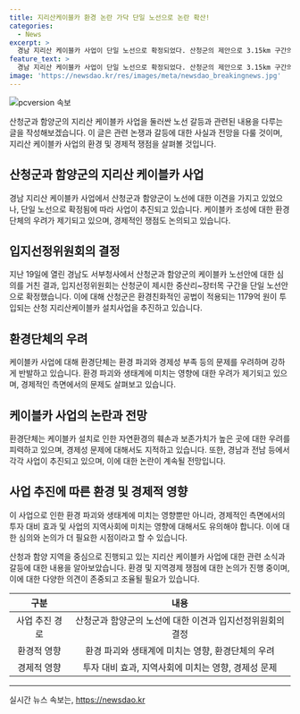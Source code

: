 ```yaml
---
title: 지리산케이블카 환경 논란 가닥 단일 노선으로 논란 확산!
categories:
  - News
excerpt: >
  경남 지리산 케이블카 사업이 단일 노선으로 확정되었다. 산청군의 제안으로 3.15km 구간의 케이블카 설치가 계획되고, 1179억 원이 투입될 예정이다. 환경단체는 환경 파괴와 경제성 문제 등을 우려하며 반대하고 있다. 지난 5월 입지선정위원회를 구성한 끝에 단일 노선을 확정했으며, 케이블카 추진에 대한 논의가 계속되고 있다. 한편, 케이블카 없는 지리산 실천단은 케이블카 사업 중단과 환경부의 케이블카 신청서 즉시 반려를 촉구하고 있다.
feature_text: >
  경남 지리산 케이블카 사업이 단일 노선으로 확정되었다. 산청군의 제안으로 3.15km 구간의 케이블카 설치가 계획되고, 1179억 원이 투입될 예정이다. 환경단체는 환경 파괴와 경제성 문제 등을 우려하며 반대하고 있다. 지난 5월 입지선정위원회를 구성한 끝에 단일 노선을 확정했으며, 케이블카 추진에 대한 논의가 계속되고 있다. 한편, 케이블카 없는 지리산 실천단은 케이블카 사업 중단과 환경부의 케이블카 신청서 즉시 반려를 촉구하고 있다.
image: 'https://newsdao.kr/res/images/meta/newsdao_breakingnews.jpg'
---
```


<p><img src="https://newsdao.kr/res/images/meta/newsdao_breakingnews.jpg" alt="pcversion 속보" /></p>

<p data-ke-size="size16">산청군과 함양군의 지리산 케이블카 사업을 둘러싼 노선 갈등과 관련된 내용을 다루는 글을 작성해보겠습니다. 이 글은 관련 논쟁과 갈등에 대한 사실과 전망을 다룰 것이며, 지리산 케이블카 사업의 환경 및 경제적 쟁점을 살펴볼 것입니다.</p>

<h2 data-ke-size="size26">산청군과 함양군의 지리산 케이블카 사업</h2>

<p data-ke-size="size16">경남 지리산 케이블카 사업에서 산청군과 함양군이 노선에 대한 이견을 가지고 있었으나, 단일 노선으로 확정됨에 따라 사업이 추진되고 있습니다. 케이블카 조성에 대한 환경단체의 우려가 제기되고 있으며, 경제적인 쟁점도 논의되고 있습니다.</p>

<h2 data-ke-size="size26">입지선정위원회의 결정</h2>

<p data-ke-size="size16">지난 19일에 열린 경남도 서부청사에서 산청군과 함양군의 케이블카 노선안에 대한 심의를 거친 결과, 입지선정위원회는 산청군이 제시한 중산리~장터목 구간을 단일 노선안으로 확정했습니다. 이에 대해 산청군은 환경친화적인 공법이 적용되는 1179억 원이 투입되는 산청 지리산케이블카 설치사업을 추진하고 있습니다.</p>

<h2 data-ke-size="size26">환경단체의 우려</h2>

<p data-ke-size="size16">케이블카 사업에 대해 환경단체는 환경 파괴와 경제성 부족 등의 문제를 우려하며 강하게 반발하고 있습니다. 환경 파괴와 생태계에 미치는 영향에 대한 우려가 제기되고 있으며, 경제적인 측면에서의 문제도 살펴보고 있습니다.</p>

<h2 data-ke-size="size26">케이블카 사업의 논란과 전망</h2>

<p data-ke-size="size16">환경단체는 케이블카 설치로 인한 자연환경의 훼손과 보존가치가 높은 곳에 대한 우려를 피력하고 있으며, 경제성 문제에 대해서도 지적하고 있습니다. 또한, 경남과 전남 등에서 각각 사업이 추진되고 있으며, 이에 대한 논란이 계속될 전망입니다.</p>

<h2 data-ke-size="size26">사업 추진에 따른 환경 및 경제적 영향</h2>

<p data-ke-size="size16">이 사업으로 인한 환경 파괴와 생태계에 미치는 영향뿐만 아니라, 경제적인 측면에서의 투자 대비 효과 및 사업의 지역사회에 미치는 영향에 대해서도 유의해야 합니다. 이에 대한 심의와 논의가 더 필요한 시점이라고 할 수 있습니다.</p>

<p data-ke-size="size16">산청과 함양 지역을 중심으로 진행되고 있는 지리산 케이블카 사업에 대한 관련 소식과 갈등에 대한 내용을 알아보았습니다. 환경 및 지역경제 쟁점에 대한 논의가 진행 중이며, 이에 대한 다양한 의견이 존중되고 조율될 필요가 있습니다.</p>

<table>
    <thead>
        <tr>
            <th style="text-align: center;">구분</th>
            <th style="text-align: center;">내용</th>
        </tr>
    </thead>
    <tbody>
        <tr>
            <td style="text-align: center;">사업 추진 경로</td>
            <td style="text-align: center;">산청군과 함양군의 노선에 대한 이견과 입지선정위원회의 결정</td>
        </tr>
        <tr>
            <td style="text-align: center;">환경적 영향</td>
            <td style="text-align: center;">환경 파괴와 생태계에 미치는 영향, 환경단체의 우려</td>
        </tr>
        <tr>
            <td style="text-align: center;">경제적 영향</td>
            <td style="text-align: center;">투자 대비 효과, 지역사회에 미치는 영향, 경제성 문제</td>
        </tr>
    </tbody>
</table>

<p><hr></p>
실시간 뉴스 속보는, <a href="https://newsdao.kr" rel="dofollow">https://newsdao.kr</a>


